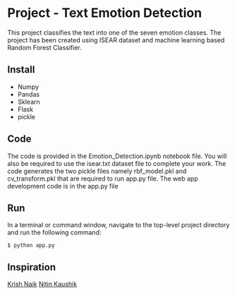 # Project - Text Emotion Detection

This project classifies the text into one of the seven emotion classes. The project has been created using ISEAR dataset and machine learning based Random Forest Classifier.

## Install

* Numpy
* Pandas
* Sklearn
* Flask
* pickle

## Code

The code is provided in the Emotion_Detection.ipynb notebook file. You will also be required to use the isear.txt dataset file to complete your work. 
The code generates the two pickle files namely rbf_model.pkl and cv_transform.pkl that are required to run app.py file.
The web app development code is in the app.py file

## Run

In a terminal or command window, navigate to the top-level project directory and run the following command:

```
$ python app.py
```

## Inspiration
[Krish Naik](https://www.youtube.com/user/krishnaik06/videos)
[Nitin Kaushik](https://www.youtube.com/channel/UCv6Uw36LRbYnX4HDxKPguKg/videos)
